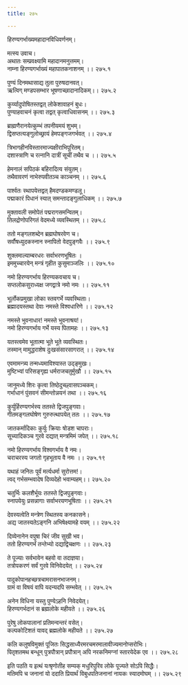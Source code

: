 ```yaml
---
title: २७५

---
```

हिरण्यगर्भाख्यमहादानविधिवर्णनम्।  
  
मत्स्य उवाच।  
अथातः सम्प्रवक्ष्यामि महादानमनुत्तमम्।  
नाम्ना हिरण्यगर्भाख्यं महापातकनाशनम् ।। २७५.१  
  
पुण्यं दिनमथासाद्य तुला पुरुषदानवत्।  
ऋत्विग् मण्डपसम्भार भूषणाच्छादानादिकम्।। २७५.२  
  
कुर्य्यादुपोषितस्तद्वत् लोकेशावाहनं बुधः।  
पुण्याहवाचनं कृत्वा तद्वत् कृत्वाधिवासनम् ।। २७५.३  
  
ब्राह्मणैरानयेत्कुम्भं तपनीयमयं शुभम्।  
द्विसप्तत्यङ्गुलोच्छ्रायं हेमपङ्गजगर्भवत् ।। २७५.४  
  
त्रिभागहीनविस्तारमाज्यक्षीराभिपूरितम्।  
दशास्त्राणि च रत्नानि दात्रीं सूचीं तथैव च ।। २७५.५  
  
हेमनालं सपिठकं बहिरादित्य संयुतम्।  
तथैवावरणं नाभेरुपवीतञ्च काञ्चनम् ।। २७५.६  
  
पार्श्वतः स्थापयेत्तद्वत् हैमदण्डकमण्डलू।  
पद्माकारं पिधानं स्यात् समन्तादङ्गुलाधिकम् ।। २७५.७  
  
मुक्तावली समोपेतं पद्मरागसमन्वितम्।  
तिलद्रोणोपरिगतं वेदमध्ये व्यवस्थितम् ।। २७५.८  
  
ततो मङ्गलशब्देन ब्रह्मघोषरवेण च।  
सर्वौषध्युदकस्नान स्नापितो वेदपुङ्गवैः ।। २७५.९  
  
शुक्लमाल्याम्बरधरः सर्वाभरणभूषितः ।  
इममुच्चारयेन् मन्त्रं गृहीत कुसुमाञ्जलिः ।। २७५.१०  
  
नमो हिरण्यगर्भाय हिरण्यकवचाय च।  
सप्तलोकसुराध्यक्ष जगद्वात्रे नमो नमः ।। २७५.११  
  
भूर्लोकप्रमुखा लोका स्तवगर्भे व्यवस्थिताः।  
ब्रह्मादयस्तथा देवाः नमस्ते विश्वधारिणे ।। २७५.१२  
  
नमस्ते भुवनाधार! नमस्ते भुवनाश्रय!।  
नमो हिरण्यगर्भाय गर्भे यस्य पितामहः ।। २७५.१३  
  
यतस्त्वमेव भूतात्मा भूते भूते व्यवस्थितः।  
तस्मान् मामुद्धराशेष दुःखसंसारसागरात् ।। २७५.१४  
  
एवमामन्त्र्य तन्मध्यमाविश्यास्त उद्ङ्मुखः।  
मुष्टिभ्यां परिसङ्गृह्य धर्मराजचतुर्मुखौ ।। २७५.१५  
  
जानुमध्ये शिरः कृत्वा तिष्ठेदुच्छ्वासपञ्चकम्।  
गर्भाधानं पुंसवनं सीमन्तोन्नयनं तथा ।। २७५.१६  
  
कुर्युर्हिरण्यगर्भस्य ततस्ते द्विजपुङ्गवाः।  
गीतमङ्गलघोषेण गुरुरुत्थापयेत् ततः ।। २७५.१७  
  
जातकर्मादिकाः कुर्युः क्रियाः षोडश चापराः।  
सूच्यादिकञ्च गुरवे दद्यात् मन्त्रमिमं जपेत् ।। २७५.१८  
  
नमो हिरण्यगर्भाय विश्वगर्भाय वै नमः।  
चराचरस्य जगतो गृहभूताय वै नमः ।। २७५.१९  
  
यथाहं जनितः पूर्वं मर्त्यधर्मा सुरोत्तम!।  
त्वद् गर्भसम्भवादेष दिव्यदेहो भवाम्यहम्।। २७५.२०  
  
चतुर्भिः कलशैर्भूयः ततस्ते द्विजपुङ्गवाः।  
स्नापयेयुः प्रसन्नागाः सर्वाभरयणभूषिताः ।। २७५.२१  
  
देवस्यत्वेति मन्त्रेण स्थितस्य कनकासने।  
अद्य जातस्यतेऽङ्गनि अभिषेक्ष्यामहे वयम् ।। २७५.२२  
  
दिव्येनानेन वपुषा चिरं जीव सुखी भव।  
ततो हिरण्यगर्भं तन्तेभ्यो दद्याद्विचक्षणः ।। २७५.२३  
  
ते पूज्याः सर्वभावेन बहवो वा तदाज्ञया।  
तत्रोपकरणं सर्वं गुरवे विनिवेदयेत् ।। २७५.२४  
  
पादुकोपानहच्छत्रचामरासनभाजनम्।  
ग्रामं वा विषयं वापि यदन्यदपि सम्भवेत् ।। २७५.२५  
  
अनेन विधिना यस्तु पुण्येऽहनि निवेदयेत्।  
हिरण्यगर्भदानं स ब्रह्मलोके महीयते ।। २७५.२६  
  
पुरेषु लोकपालानां प्रतिमन्वन्तरं वसेत्।  
कल्पकोटिशतं यावद् ब्रह्मलोके महीयते ।। २७५.२७  
  
कलि कलुषविमुक्तं पूजितः सिद्धसाध्यैरमरचमरमालावीज्यमानोप्सरोभिः।  
पितृशतमथ बन्धून् पुत्रपौत्रान् प्रपौत्रान् अपि नरकनिमग्नां स्तारयेदेक एव ।। २७५.२८  
  
इति पठति य इत्थं यःश्रृणोतीह सम्यक् मधुरिपुरिव लोके पूज्यते सोऽपि सिद्धैः।  
मतिमपि च जनानां यो ददाति प्रियार्थं विबुधपतिजनानां नायकः स्यादमोघम् ।। २७५.२९